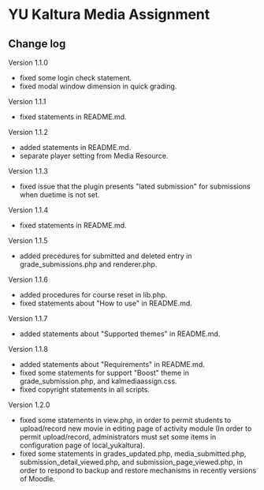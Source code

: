# YU Kaltura Media Assignment

Change log
------

Version 1.1.0

* fixed some login check statement.
* fixed modal window dimension in quick grading.

Version 1.1.1

* fixed statements in README.md.

Version 1.1.2

* added statements in README.md.
* separate player setting from Media Resource.

Version 1.1.3

* fixed issue that the plugin presents "lated submission" for submissions when duetime is not set.

Version 1.1.4

* fixed statements in README.md.

Version 1.1.5

* added precedures for submitted and deleted entry in grade_submissions.php and renderer.php.

Version 1.1.6

* added procedures for course reset in lib.php.
* fixed statements about "How to use" in README.md.

Version 1.1.7

* added statements about "Supported themes" in README.md.

Version 1.1.8

* added statements about "Requirements" in README.md.
* fixed some statements for support "Boost" theme in grade_submission.php, and kalmediaassign.css.
* fixed copyright statements in all scripts.

Version 1.2.0

* fixed some statements in view.php, in order to permit students to upload/record new movie in editing page of activity module (In order to permit upload/record, administrators must set some items in configuration page of local_yukaltura).
* fixed some statements in grades_updated.php, media_submitted.php, submission_detail_viewed.php, and submission_page_viewed.php, in order to respond to backup and restore mechanisms in recently versions of Moodle.
